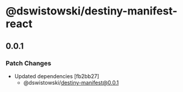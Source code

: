 # @dswistowski/destiny-manifest-react

## 0.0.1

### Patch Changes

- Updated dependencies [fb2bb27]
  - @dswistowski/destiny-manifest@0.0.1
